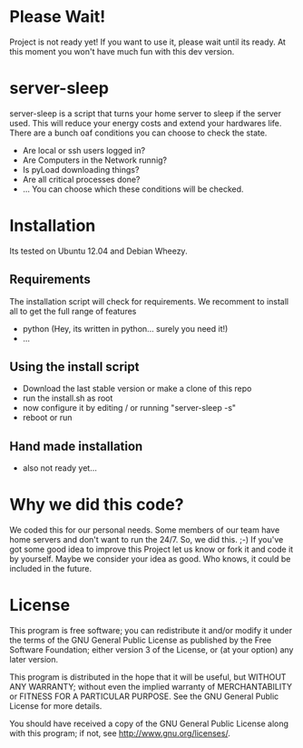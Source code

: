 Please Wait!
============
Project is not ready yet! If you want to use it, please wait until its ready. At this moment you won't have much fun with this dev version.

server-sleep
============
server-sleep is a script that turns your home server to sleep if the server used. This will reduce your energy costs and extend your hardwares life.
There are a bunch oaf conditions you can choose to check the state.
-	Are local or ssh users logged in?
-	Are Computers in the Network runnig?
-	Is pyLoad downloading things?
-	Are all critical processes done?
- 	...
You can choose which these conditions will be checked.

Installation
============
Its tested on Ubuntu 12.04 and Debian Wheezy.

Requirements
------------
The installation script will check for requirements. We recomment to install all to get the full range of features
-	python	(Hey, its written in python… surely you need it!)
-	...

Using the install script
------------------------
-	Download the last stable version or make a clone of this repo
-	run the install.sh as root
-	now configure it by editing / or running "server-sleep -s"
-	reboot or run 

Hand made installation
----------------------
-	also not ready yet...

Why we did this code?
=====================
We coded this for our personal needs. Some members of our team have home servers and don't want to run the 24/7. So, we did this. ;-)
If you've got some good idea to improve this Project let us know or fork it and code it by yourself. Maybe we consider your idea as good. Who knows, it could be included in the future.

License
=======
This program is free software; you can redistribute it and/or modify it under the terms of the GNU General Public License as published by the Free Software Foundation; either version 3 of the License, or (at your option) any later version.

This program is distributed in the hope that it will be useful, but WITHOUT ANY WARRANTY; without even the implied warranty of MERCHANTABILITY or FITNESS FOR A PARTICULAR PURPOSE. See the GNU General Public License for more details.

You should have received a copy of the GNU General Public License along with this program; if not, see <http://www.gnu.org/licenses/>.

